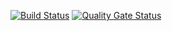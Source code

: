 [![Build Status](https://travis-ci.com/LandOfTheRair/core2.svg?branch=master)](https://travis-ci.com/LandOfTheRair/core2) 
[![Quality Gate Status](https://sonarcloud.io/api/project_badges/measure?project=LandOfTheRair_core2&metric=alert_status)](https://sonarcloud.io/dashboard?id=LandOfTheRair_core2)
